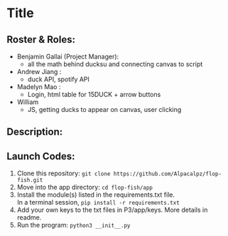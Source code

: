 # Title
## Roster & Roles:
* Benjamin Gallai (Project Manager): 
  * all the math behind ducksu and connecting canvas to script
* Andrew Jiang : 
  * duck API, spotify API
* Madelyn Mao : 
  * Login, html table for 15DUCK + arrow buttons
* William
  * JS, getting ducks to appear on canvas, user clicking 
 
## Description:
  

## Launch Codes:
1. Clone this repository: `git clone https://github.com/Alpacalpz/flop-fish.git`
2. Move into the app directory:  `cd flop-fish/app`    
3. Install the module(s) listed in the requirements.txt file.  
In a terminal session, `pip install -r requirements.txt`
4. Add your own keys to the txt files in P3/app/keys. More details in readme.
5. Run the program: `python3 __init__.py`
